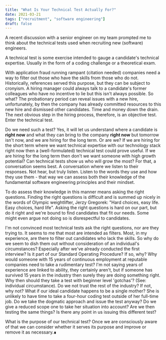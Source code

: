 ```yaml
---
title: "What Is Your Technical Test Actually For?"
date: 2021-03-21
tags: ["recruitment", "software engineering"]
draft: false
---
```

A recent discussion with a senior engineer on my team prompted me to think about the technical tests used when recruiting new (software) engineers.

A technical test is some exercise intended to gauge a candidate's technical expertise. Usually in the form of a coding challenge or a theoretical exam. 

With application fraud running rampant (citation needed) companies need a way to filter out those who have the skills from those who do not. Historically, references served this purpose, but they can be subject to cronyism. A hiring manager could always talk to a candidate's former colleagues who have no incentive to lie but this isn't always possible. So what? The probationary period can reveal issues with a new hire, unfortunately, by then the company has already committed resources to this new hire and dismissed other candidates. Time and money down the drain. The next obvious step in the hiring process, therefore, is an objective test. Enter the technical test.

Do we need such a test? Yes, it will let us understand where a candidate is **right now** and what they can bring to the company **right now** but tomorrow isn't now, and we are hiring for the long term. Or are we? If we are hiring for the short term where we want technical expertise with our technology stack right now then a (well-formulated) technical test could prove useful. If we are hiring for the long term then don't we want someone with high growth potential? Can technical tests show us who will grow the most? For that, a conversation seems best. A conversation where we listen to their responses. Not hear, but truly listen. Listen to the words they use and how they use them - that way we can assess both their knowledge of the fundamental software engineering principles and their mindset.

To do assess their knowledge in this manner means asking the right questions. Finding the right questions is difficult and is summed up nicely in the words of Olympic weightlifter, Jerzy Gregorek: "Hard choices, easy life. Easy choices, hard life". Asking the right questions is hard on our part, but do it right and we're bound to find candidates that fit our needs. Some might even argue not doing so is disrespectful to candidates.

I'm not convinced most technical tests ask the right questions, nor are they trying to. It seems to me that most are intended as filters. Most, in my experience, are there to filter out candidates who lack the skills. So why do we seem to dish them out without consideration of an individual's circumstances? Especially after we've already conducted the first interview? Is it part of our Standard Operating Procedure? If so, why? Why would someone with 15 years of continuous employment at reputable companies need to take a rudimentary test? I'm not saying years of experience are linked to ability, they certainly aren't, but if someone has survived 15 years in the industry then surely they are doing something right. Why then should they take a test with beginner level 'gotchas'? (See: individual circumstance). Do we not trust the rest of the industry? If not, why not? What if our ideal candidate happens to be a single mother? She is unlikely to have time to take a four-hour coding test outside of her full-time job. Do we take the dogmatic approach and issue the test anyway? Do we give a reduced scope one to take her situation into account? Are we then testing the same things? Is there any point in us issuing this different test?

What is the purpose of our technical test? Once we are consciously aware of that we can consider whether it serves its purpose and improve or remove it as necessary.∎
